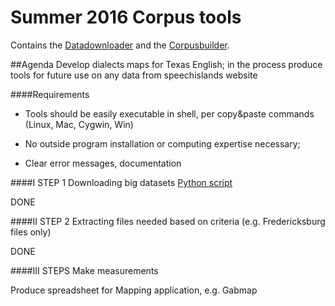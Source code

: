 # Summer 2016 Corpus tools

Contains the [Datadownloader](https://github.com/patrickschu/tgdp/tree/master/summer16/downloader) and the [Corpusbuilder](https://github.com/patrickschu/tgdp/tree/master/summer16/corpusbuilder). 





##Agenda
Develop dialects maps for Texas English; in the process produce tools for future use on any data from speechislands website

####Requirements

- Tools should be easily executable in shell, per copy&paste commands (Linux, Mac, Cygwin, Win)

- No outside program installation or computing expertise necessary;
- Clear error messages, documentation

####I STEP 1
Downloading big datasets
[Python script](https://raw.githubusercontent.com/patrickschu/tgdp/master/summer16/downloader.py)

DONE

####II STEP 2
Extracting files needed based on criteria (e.g. Fredericksburg files only)

DONE



####III STEPS 
Make measurements 


Produce spreadsheet for Mapping application, e.g. Gabmap




